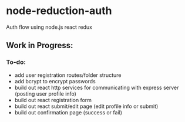 # node-reduction-auth
Auth flow using node.js react redux

## Work in Progress:
### To-do:
- add user registration routes/folder structure
- add bcrypt to encrypt passwords
- build out react http services for communicating with express server (posting user profile info)
- build out react registration form
- build out react submit/edit page (edit profile info or submit)
- build out confirmation page (success or fail)

